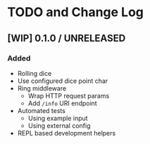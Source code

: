 # TODO and Change Log


## [WIP] 0.1.0 / UNRELEASED

### Added

- Rolling dice
- Use configured dice point char
- Ring middleware
  - Wrap HTTP request params
  - Add `/info` URI endpoint
- Automated tests
  - Using example input
  - Using external config
- REPL based development helpers
